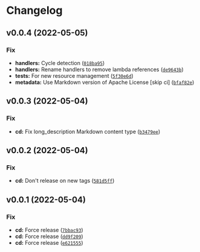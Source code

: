 # Changelog

<!--next-version-placeholder-->

## v0.0.4 (2022-05-05)
### Fix
* **handlers:** Cycle detection ([`018ba95`](https://github.com/danielkza/aiolifecycle-py/commit/018ba9507ab88c0f3b66e92d2723f83d0e732e98))
* **handlers:** Rename handlers to remove lambda references ([`de9643b`](https://github.com/danielkza/aiolifecycle-py/commit/de9643bfa4c1b7934d00c35c5e8a8a4441cc209a))
* **tests:** For new resource management ([`5f30e6d`](https://github.com/danielkza/aiolifecycle-py/commit/5f30e6d6f54b55166647947caadc62ae64a0528c))
* **metadata:** Use Markdown version of Apache License [skip ci] ([`bfaf82e`](https://github.com/danielkza/aiolifecycle-py/commit/bfaf82eb3efd0faaa0fcfd0610e3c5f960b17777))

## v0.0.3 (2022-05-04)
### Fix
* **cd:** Fix long_description Markdown content type ([`b3479ee`](https://github.com/danielkza/aiolifecycle-py/commit/b3479ee384df19062b09f42f976854ed0608f991))

## v0.0.2 (2022-05-04)
### Fix
* **cd:** Don't release on new tags ([`581d5ff`](https://github.com/danielkza/aiolifecycle-py/commit/581d5ffc6ec70737841f683e520b77288362df15))

## v0.0.1 (2022-05-04)
### Fix
* **cd:** Force release ([`7bbac93`](https://github.com/danielkza/aiolifecycle-py/commit/7bbac93ee910d88b4ac3ef9a0ff33c0e19af2bab))
* **cd:** Force release ([`dd9f209`](https://github.com/danielkza/aiolifecycle-py/commit/dd9f20986552004674a45f229d8a0e2f70188d96))
* **cd:** Force release ([`e621555`](https://github.com/danielkza/aiolifecycle-py/commit/e6215558d3cbdebf2809c09159f3a1f8d929f33b))
